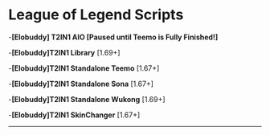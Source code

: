 # League of Legend Scripts
-**[Elobuddy] T2IN1 AIO [Paused until Teemo is Fully Finished!]**


-**[Elobuddy]T2IN1 Library** [1.69+]


-**[Elobuddy]T2IN1 Standalone Teemo** [1.67+]

-**[Elobuddy]T2IN1 Standalone Sona** [1.67+]

-**[Elobuddy]T2IN1 Standalone Wukong** [1.69+]

-**[Elobuddy]T2IN1 SkinChanger** [1.67+]
___

